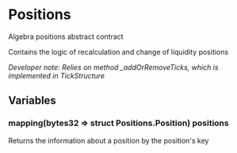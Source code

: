 

# Positions


Algebra positions abstract contract

Contains the logic of recalculation and change of liquidity positions

*Developer note: Relies on method _addOrRemoveTicks, which is implemented in TickStructure*


## Variables
### mapping(bytes32 &#x3D;&gt; struct Positions.Position) positions 

Returns the information about a position by the position&#x27;s key


